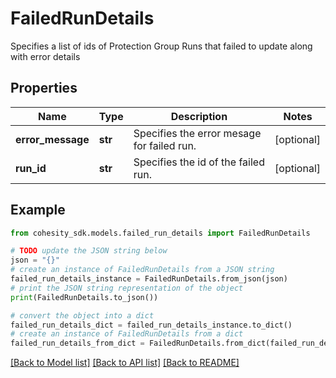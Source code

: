 # FailedRunDetails

Specifies a list of ids of Protection Group Runs that failed to update along with error details

## Properties

Name | Type | Description | Notes
------------ | ------------- | ------------- | -------------
**error_message** | **str** | Specifies the error mesage for failed run. | [optional] 
**run_id** | **str** | Specifies the id of the failed run. | [optional] 

## Example

```python
from cohesity_sdk.models.failed_run_details import FailedRunDetails

# TODO update the JSON string below
json = "{}"
# create an instance of FailedRunDetails from a JSON string
failed_run_details_instance = FailedRunDetails.from_json(json)
# print the JSON string representation of the object
print(FailedRunDetails.to_json())

# convert the object into a dict
failed_run_details_dict = failed_run_details_instance.to_dict()
# create an instance of FailedRunDetails from a dict
failed_run_details_from_dict = FailedRunDetails.from_dict(failed_run_details_dict)
```
[[Back to Model list]](../README.md#documentation-for-models) [[Back to API list]](../README.md#documentation-for-api-endpoints) [[Back to README]](../README.md)


